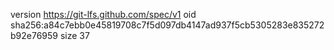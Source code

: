 version https://git-lfs.github.com/spec/v1
oid sha256:a84c7ebb0e45819708c7f5d097db4147ad937f5cb5305283e835272b92e76959
size 37
